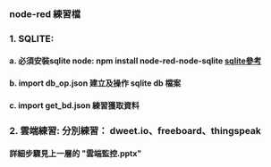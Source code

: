 ### node-red 練習檔
### 1. SQLITE: 
####   a. 必須安裝sqlite node: npm install node-red-node-sqlite [sqlite參考](https://www.npmjs.com/package/node-red-node-sqlite)
####   b. import db_op.json 建立及操作 sqlite db 檔案
####   c. import get_bd.json 練習獲取資料
### 2. 雲端練習: 分別練習： dweet.io、freeboard、thingspeak 
####    詳細步驟見上一層的 "雲端監控.pptx"
